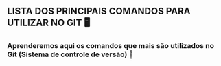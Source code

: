## LISTA DOS PRINCIPAIS COMANDOS PARA UTILIZAR NO GIT :desktop_computer:

### Aprenderemos aqui os comandos que mais são utilizados no Git (Sistema de controle de versão) :page_facing_up:





